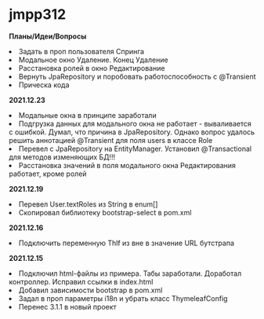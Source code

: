 # jmpp312

**Планы/Идеи/Вопросы**
<li>Задать в проп пользователя Спринга</li>
<li>Модальное окно Удаление. Конец Удаление</li>
<li>Расстановка ролей в окно Редактирование</li>
<li>Вернуть JpaRepository и поробовать работоспособность с @Transient</li>
<li>Прическа кода</li>

**2021.12.23**
<li>Модальные окна в принципе заработали</li>
<li>Подгрузка данных для модального окна не работает - вываливается с ошибкой.
Думал, что причина в JpaRepository. Однако вопрос удалось решить аннотацией
@Transient для поля users в классе Role </li>
<li>Перевел с JpaRepository на EntityManager. Установил @Transactional для методов изменяющих БД!!!</li>
<li>Расстановка значений в поля модального окна Редактирования работает, кроме ролей</li>

**2021.12.19**
<li>Перевел User.textRoles из String в enum[]</li>
<li>Скопировал библиотеку bootstrap-select в pom.xml</li>

**2021.12.16**
<li>Подключить переменную Thlf из вне в значение URL бутстрапа</li>

**2021.12.15**
<li>Подключил html-файлы из примера. Табы заработали. Доработал контроллер. Исправил ссылки в index.html</li>
<li>Добавил зависимости bootstrap в pom.xml</li>
<li>Задал в проп параметры i18n и убрать класс ThymeleafConfig</li>
<li>Перенес 3.1.1 в новый проект</li>